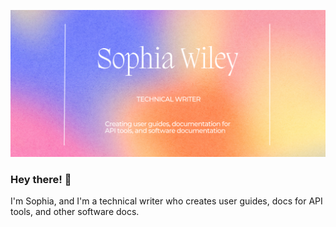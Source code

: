 ![about me image](https://github.com/sophia-wiley/Sophia-Wiley/blob/5be68182ac42a26fb2f229d6530211d9b6c5ac9a/sophia_wiley_about_me.png)

### Hey there! 👋

I'm Sophia, and I'm a technical writer who creates user guides, docs for API tools, and other software docs.

<!--
**sophia-wiley/Sophia-Wiley** is a ✨ _special_ ✨ repository because its `README.md` (this file) appears on your GitHub profile.

Here are some ideas to get you started:

- 🔭 I’m currently working on ...
- 🌱 I’m currently learning ...
- 👯 I’m looking to collaborate on ...
- 🤔 I’m looking for help with ...
- 💬 Ask me about ...
- 📫 How to reach me: ...
- 😄 Pronouns: ...
- ⚡ Fun fact: ...
-->
